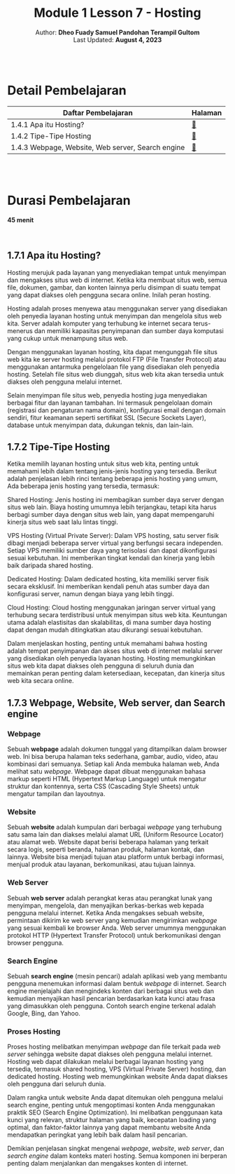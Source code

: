 <div align="center">
   <h1>Module 1 Lesson 7 - Hosting</h1>
   Author: <b>Dheo Fuady Samuel Pandohan Terampil Gultom</b>
   <br>
   Last Updated: <b>August 4, 2023</b>
</div>
<br><br><br>
<h1 id="detail-pembelajaran">Detail Pembelajaran</h1>
<table>
   <thead>
      <tr>
         <th>Daftar Pembelajaran</th>
         <th>Halaman</th>
      </tr>
   </thead>
   <tbody>
      <tr>
         <td>1.4.1 Apa itu Hosting?</td>
         <td><a href="#171-apa-itu-hosting">🔽</a></td>
      </tr>
      <tr>
         <td>1.4.2 Tipe-Tipe Hosting</td>
         <td><a href="#172-tipe-tipe-hosting">🔽</a></td>
      </tr>
      <tr>
         <td>1.4.3 Webpage, Website, Web server, Search engine</td>
         <td><a href="#173-webpage-website-web-server-dan-search-engine">🔽</a></td>
      </tr>
   </tbody>
</table>
<p><br><br></p>
<h1 id="durasi-pembelajaran">Durasi Pembelajaran</h1>
<p><strong>45 menit</strong></p>
<br>
<h2 id="171-apa-itu-hosting">1.7.1 Apa itu Hosting?</h2>
<p>Hosting merujuk pada layanan yang menyediakan tempat untuk menyimpan dan mengakses situs web di internet. Ketika kita membuat situs web, semua file, dokumen, gambar, dan konten lainnya perlu disimpan di suatu tempat yang dapat diakses oleh pengguna secara online. Inilah peran hosting.</p>
<p>Hosting adalah proses menyewa atau menggunakan server yang disediakan oleh penyedia layanan hosting untuk menyimpan dan mengelola situs web kita. Server adalah komputer yang terhubung ke internet secara terus-menerus dan memiliki kapasitas penyimpanan dan sumber daya komputasi yang cukup untuk menampung situs web.</p>
<p>Dengan menggunakan layanan hosting, kita dapat mengunggah file situs web kita ke server hosting melalui protokol FTP (File Transfer Protocol) atau menggunakan antarmuka pengelolaan file yang disediakan oleh penyedia hosting. Setelah file situs web diunggah, situs web kita akan tersedia untuk diakses oleh pengguna melalui internet.</p>
<p>Selain menyimpan file situs web, penyedia hosting juga menyediakan berbagai fitur dan layanan tambahan. Ini termasuk pengelolaan domain (registrasi dan pengaturan nama domain), konfigurasi email dengan domain sendiri, fitur keamanan seperti sertifikat SSL (Secure Sockets Layer), database untuk menyimpan data, dukungan teknis, dan lain-lain.</p>
<h2 id="172-tipe-tipe-hosting">1.7.2 Tipe-Tipe Hosting</h2>
<p>Ketika memilih layanan hosting untuk situs web kita, penting untuk memahami lebih dalam tentang jenis-jenis hosting yang tersedia. Berikut adalah penjelasan lebih rinci tentang beberapa jenis hosting yang umum, Ada beberapa jenis hosting yang tersedia, termasuk:</p>
<p>Shared Hosting: Jenis hosting ini membagikan sumber daya server dengan situs web lain. Biaya hosting umumnya lebih terjangkau, tetapi kita harus berbagi sumber daya dengan situs web lain, yang dapat mempengaruhi kinerja situs web saat lalu lintas tinggi.</p>
<p>VPS Hosting (Virtual Private Server): Dalam VPS hosting, satu server fisik dibagi menjadi beberapa server virtual yang berfungsi secara independen. Setiap VPS memiliki sumber daya yang terisolasi dan dapat dikonfigurasi sesuai kebutuhan. Ini memberikan tingkat kendali dan kinerja yang lebih baik daripada shared hosting.</p>
<p>Dedicated Hosting: Dalam dedicated hosting, kita memiliki server fisik secara eksklusif. Ini memberikan kendali penuh atas sumber daya dan konfigurasi server, namun dengan biaya yang lebih tinggi.</p>
<p>Cloud Hosting: Cloud hosting menggunakan jaringan server virtual yang terhubung secara terdistribusi untuk menyimpan situs web kita. Keuntungan utama adalah elastisitas dan skalabilitas, di mana sumber daya hosting dapat dengan mudah ditingkatkan atau dikurangi sesuai kebutuhan.</p>
<p>Dalam menjelaskan hosting, penting untuk memahami bahwa hosting adalah tempat penyimpanan dan akses situs web di internet melalui server yang disediakan oleh penyedia layanan hosting. Hosting memungkinkan situs web kita dapat diakses oleh pengguna di seluruh dunia dan memainkan peran penting dalam ketersediaan, kecepatan, dan kinerja situs web kita secara online.</p>
<h2 id="173-webpage-website-web-server-dan-search-engine">1.7.3 Webpage, Website, Web server, dan Search engine</h2>
<h3 id="webpage"><strong>Webpage</strong></h3>
<p>Sebuah <strong>webpage</strong> adalah dokumen tunggal yang ditampilkan dalam browser web. Ini bisa berupa halaman teks sederhana, gambar, audio, video, atau kombinasi dari semuanya. Setiap kali Anda membuka halaman web, Anda melihat satu <em>webpage</em>. Webpage dapat dibuat menggunakan bahasa markup seperti HTML (Hypertext Markup Language) untuk mengatur struktur dan kontennya, serta CSS (Cascading Style Sheets) untuk mengatur tampilan dan layoutnya.</p>
<h3 id="website"><strong>Website</strong></h3>
<p>Sebuah <strong>website</strong> adalah kumpulan dari berbagai <em>webpage</em> yang terhubung satu sama lain dan diakses melalui alamat URL (Uniform Resource Locator) atau alamat web. Website dapat berisi beberapa halaman yang terkait secara logis, seperti beranda, halaman produk, halaman kontak, dan lainnya. Website bisa menjadi tujuan atau platform untuk berbagi informasi, menjual produk atau layanan, berkomunikasi, atau tujuan lainnya.</p>
<h3 id="web-server"><strong>Web Server</strong></h3>
<p>Sebuah <strong>web server</strong> adalah perangkat keras atau perangkat lunak yang menyimpan, mengelola, dan menyajikan berkas-berkas web kepada pengguna melalui internet. Ketika Anda mengakses sebuah website, permintaan dikirim ke web server yang kemudian mengirimkan <em>webpage</em> yang sesuai kembali ke browser Anda. Web server umumnya menggunakan protokol HTTP (Hypertext Transfer Protocol) untuk berkomunikasi dengan browser pengguna.</p>
<h3 id="search-engine"><strong>Search Engine</strong></h3>
<p>Sebuah <strong>search engine</strong> (mesin pencari) adalah aplikasi web yang membantu pengguna menemukan informasi dalam bentuk <em>webpage</em> di internet. Search engine menjelajahi dan mengindeks konten dari berbagai situs web dan kemudian menyajikan hasil pencarian berdasarkan kata kunci atau frasa yang dimasukkan oleh pengguna. Contoh search engine terkenal adalah Google, Bing, dan Yahoo.</p>
<h3 id="proses-hosting"><strong>Proses Hosting</strong></h3>
<p>Proses hosting melibatkan menyimpan <em>webpage</em> dan file terkait pada <em>web server</em> sehingga website dapat diakses oleh pengguna melalui internet. Hosting web dapat dilakukan melalui berbagai layanan hosting yang tersedia, termasuk shared hosting, VPS (Virtual Private Server) hosting, dan dedicated hosting. Hosting web memungkinkan website Anda dapat diakses oleh pengguna dari seluruh dunia.</p>
<p>Dalam rangka untuk website Anda dapat ditemukan oleh pengguna melalui search engine, penting untuk mengoptimasi konten Anda menggunakan praktik SEO (Search Engine Optimization). Ini melibatkan penggunaan kata kunci yang relevan, struktur halaman yang baik, kecepatan loading yang optimal, dan faktor-faktor lainnya yang dapat membantu website Anda mendapatkan peringkat yang lebih baik dalam hasil pencarian.</p>
<p>Demikian penjelasan singkat mengenai <em>webpage</em>, <em>website</em>, <em>web server</em>, dan <em>search engine</em> dalam konteks materi hosting. Semua komponen ini berperan penting dalam menjalankan dan mengakses konten di internet.</p>